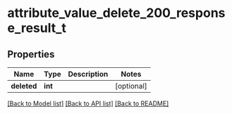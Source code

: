 # attribute_value_delete_200_response_result_t

## Properties
Name | Type | Description | Notes
------------ | ------------- | ------------- | -------------
**deleted** | **int** |  | [optional] 

[[Back to Model list]](../README.md#documentation-for-models) [[Back to API list]](../README.md#documentation-for-api-endpoints) [[Back to README]](../README.md)


